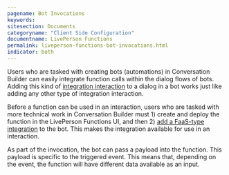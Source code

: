 ```yaml
---
pagename: Bot Invocations
keywords:
sitesection: Documents
categoryname: "Client Side Configuration"
documentname: LivePerson Functions
permalink: liveperson-functions-bot-invocations.html
indicator: both
---
```


Users who are tasked with creating bots (automations) in Conversation Builder can easily integrate function calls within the dialog flows of bots. Adding this kind of [integration interaction](conversation-builder-conversation-builder-interactions.html#integrations) to a dialog in a bot works just like adding any other type of integration interaction.

Before a function can be used in an interaction, users who are tasked with more technical work in Conversation Builder must 1) create and deploy the function in the LivePerson Functions UI, and then 2) [add a FaaS-type integration](conversation-builder-conversation-builder-integrations.html#add-a-faas-integration) to the bot. This makes the integration available for use in an interaction.

As part of the invocation, the bot can pass a payload into the function. This payload is specific to the triggered event. This means that, depending on the event, the function will have different data available as an input.